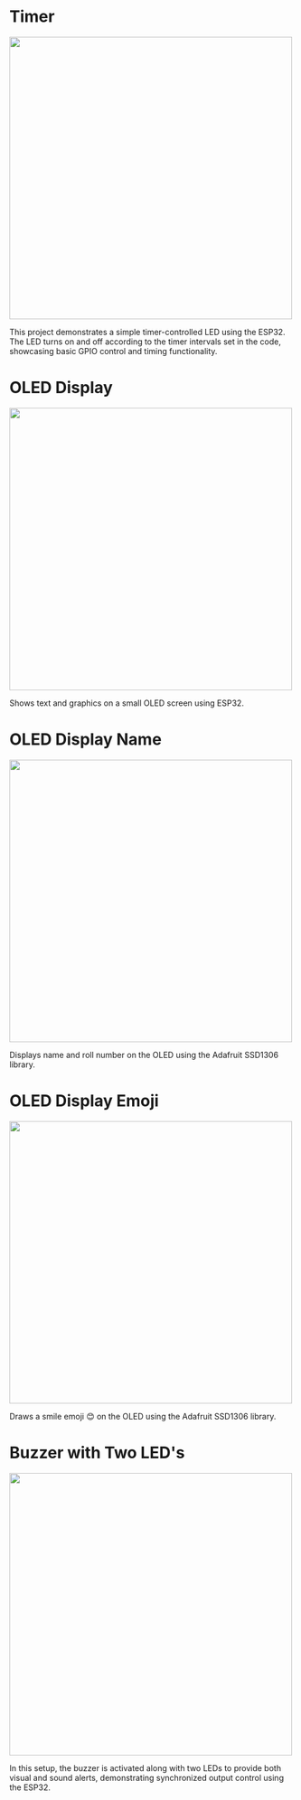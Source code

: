 # Timer
<img src="https://github.com/user-attachments/assets/c4b601aa-6246-44db-aa09-efce4de7f448" width="500"><br>

This project demonstrates a simple timer-controlled LED using the ESP32. The LED turns on and off according to the timer intervals set in the code, showcasing basic GPIO control and timing functionality.


# OLED Display
<img src="https://github.com/user-attachments/assets/eb6dcb90-06dc-421c-b979-22e8d0dc0d76" width="500"><br>

Shows text and graphics on a small OLED screen using ESP32.



# OLED Display Name
<img src="https://github.com/user-attachments/assets/cb5e787c-a991-4130-bd6f-9e486dcc54cd" width="500"><br>

Displays name and roll number on the OLED using the Adafruit SSD1306 library.


# OLED Display Emoji
<img src="https://github.com/user-attachments/assets/95ea57aa-98ee-40af-859f-f8c53e24af9e" width="500"><br>

Draws a smile emoji 😊 on the OLED using the Adafruit SSD1306 library.

# Buzzer with Two LED's
<img src="https://github.com/user-attachments/assets/344a74b5-cfae-4056-82da-9025f79055bc" width="500"><br>

In this setup, the buzzer is activated along with two LEDs to provide both visual and sound alerts, demonstrating synchronized output control using the ESP32.






